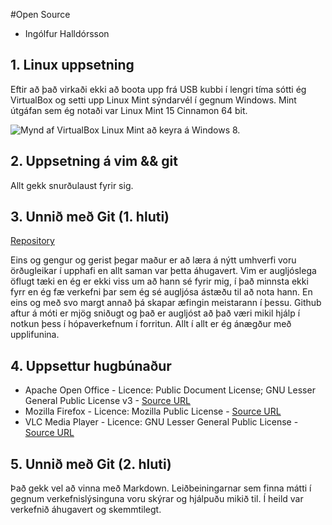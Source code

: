 #Open Source

- Ingólfur Halldórsson

## 1. Linux uppsetning

Eftir að það virkaði ekki að boota upp frá USB kubbi í lengri tíma sótti ég VirtualBox og setti upp Linux Mint
sýndarvél í gegnum Windows.  Mint útgáfan sem ég notaði var Linux Mint 15 Cinnamon 64 bit.

![Mynd af VirtualBox Linux Mint að keyra á Windows 8.](http://farm6.staticflickr.com/5527/11123205146_1762c0089e_b.jpg)

## 2. Uppsetning á vim && git

Allt gekk snurðulaust fyrir sig.

## 3. Unnið með Git (1. hluti)

[Repository](https://github.com/ingolfurh/INTOPrufa)

Eins og gengur og gerist þegar maður er að læra á nýtt umhverfi voru örðugleikar í upphafi en allt saman var
þetta áhugavert.  Vim er augljóslega öflugt tæki en ég er ekki viss um að hann sé fyrir mig, í það minnsta ekki
fyrr en ég fæ verkefni þar sem ég sé augljósa ástæðu til að nota hann.  En eins og með svo margt annað þá skapar
æfingin meistarann í þessu.  Github aftur á móti er mjög sniðugt og það er augljóst að það væri mikil 
hjálp í notkun þess í hópaverkefnum í forritun.  Allt í allt er ég ánægður með upplifunina.

## 4. Uppsettur hugbúnaður

- Apache Open Office - Licence: Public Document License; GNU Lesser General Public License v3 - [Source URL](http://www.openoffice.org/download/other.html#source)
- Mozilla Firefox - Licence: Mozilla Public License	- [Source URL](https://developer.mozilla.org/en-US/docs/Developer_Guide/Source_Code/Downloading_Source_Archives?redirectlocale=en-US&redirectslug=Download_Mozilla_Source_Code)
- VLC Media Player - Licence: GNU Lesser General Public License - [Source URL](http://www.videolan.org/vlc/download-sources.html)

## 5. Unnið með Git (2. hluti)

Það gekk vel að vinna með Markdown. Leiðbeiningarnar sem finna mátti í gegnum verkefnislýsinguna voru skýrar og
hjálpuðu mikið til.  Í heild var verkefnið áhugavert og skemmtilegt.
